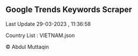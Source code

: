 

## Google Trends Keywords Scraper 
 
Last Update 29-03-2023 , 11:36:58

Country List :
VIETNAM.json



© Abdul Muttaqin 
